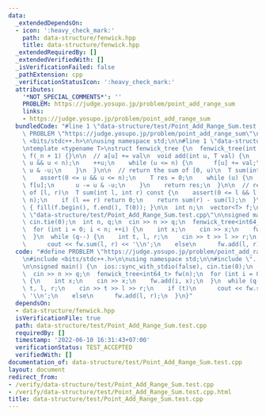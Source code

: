 ```yaml
---
data:
  _extendedDependsOn:
  - icon: ':heavy_check_mark:'
    path: data-structure/fenwick.hpp
    title: data-structure/fenwick.hpp
  _extendedRequiredBy: []
  _extendedVerifiedWith: []
  _isVerificationFailed: false
  _pathExtension: cpp
  _verificationStatusIcon: ':heavy_check_mark:'
  attributes:
    '*NOT_SPECIAL_COMMENTS*': ''
    PROBLEM: https://judge.yosupo.jp/problem/point_add_range_sum
    links:
    - https://judge.yosupo.jp/problem/point_add_range_sum
  bundledCode: "#line 1 \"data-structure/test/Point_Add_Range_Sum.test.cpp\"\n#define\
    \ PROBLEM \"https://judge.yosupo.jp/problem/point_add_range_sum\"\n\n#include\
    \ <bits/stdc++.h>\n\nusing namespace std;\n\n#line 1 \"data-structure/fenwick.hpp\"\
    \ntemplate <typename T>\nstruct fenwick_tree {\n  fenwick_tree(int _n) : n(_n),\
    \ f(_n + 1) {}\n\n  // a[u] += val\n  void add(int u, T val) {\n    assert(0 <=\
    \ u && u < n);\n    ++u;\n    while (u <= n) {\n      f[u] += val;\n      u +=\
    \ u & -u;\n    }\n  }\n\n  // return the sum of [0, u)\n  T sum(int u) const {\n\
    \    assert(0 <= u && u <= n);\n    T res = 0;\n    while (u) {\n      res +=\
    \ f[u];\n      u -= u & -u;\n    }\n    return res;\n  }\n\n  // return the sum\
    \ of [l, r)\n  T sum(int l, int r) const {\n    assert(0 <= l && l <= r && r <=\
    \ n);\n    if (l == r) return 0;\n    return sum(r) - sum(l);\n  }\n\n  void reset()\
    \ { fill(f.begin(), f.end(), T(0)); }\n\n  int n;\n  vector<T> f;\n};\n#line 8\
    \ \"data-structure/test/Point_Add_Range_Sum.test.cpp\"\n\nsigned main() {\n  ios::sync_with_stdio(false),\
    \ cin.tie(0);\n  int n, q;\n  cin >> n >> q;\n  fenwick_tree<int64_t> fw(n);\n\
    \  for (int i = 0; i < n; ++i) {\n    int x;\n    cin >> x;\n    fw.add(i, x);\n\
    \  }\n  while (q--) {\n    int t, l, r;\n    cin >> t >> l >> r;\n    if (t)\n\
    \      cout << fw.sum(l, r) << '\\n';\n    else\n      fw.add(l, r);\n  }\n}\n"
  code: "#define PROBLEM \"https://judge.yosupo.jp/problem/point_add_range_sum\"\n\
    \n#include <bits/stdc++.h>\n\nusing namespace std;\n\n#include \"../fenwick.hpp\"\
    \n\nsigned main() {\n  ios::sync_with_stdio(false), cin.tie(0);\n  int n, q;\n\
    \  cin >> n >> q;\n  fenwick_tree<int64_t> fw(n);\n  for (int i = 0; i < n; ++i)\
    \ {\n    int x;\n    cin >> x;\n    fw.add(i, x);\n  }\n  while (q--) {\n    int\
    \ t, l, r;\n    cin >> t >> l >> r;\n    if (t)\n      cout << fw.sum(l, r) <<\
    \ '\\n';\n    else\n      fw.add(l, r);\n  }\n}"
  dependsOn:
  - data-structure/fenwick.hpp
  isVerificationFile: true
  path: data-structure/test/Point_Add_Range_Sum.test.cpp
  requiredBy: []
  timestamp: '2022-06-10 16:31:43+07:00'
  verificationStatus: TEST_ACCEPTED
  verifiedWith: []
documentation_of: data-structure/test/Point_Add_Range_Sum.test.cpp
layout: document
redirect_from:
- /verify/data-structure/test/Point_Add_Range_Sum.test.cpp
- /verify/data-structure/test/Point_Add_Range_Sum.test.cpp.html
title: data-structure/test/Point_Add_Range_Sum.test.cpp
---
```

